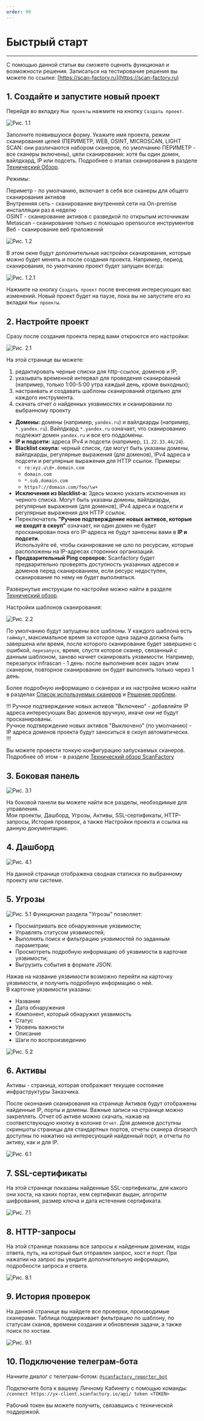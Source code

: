 ```yaml
---
order: 99
---
```

# Быстрый старт

---

С помощью данной статьи вы сможете оценить функционал и возможности решения.
Записаться на тестирование решения вы можете по ссылке: [https://scan-factory.ru](https://scan-factory.ru)

## 1. Создайте и запустите новый проект

Перейдя во вкладку `Мои проекты` нажмите на кнопку `Создать проект`.

![Рис. 1.1](./static/1-1.png)

Заполните появившуюся форму. Укажите имя проекта, режим сканирования целей (ПЕРИМЕТР, WEB, OSINT, MICROSCAN, LIGHT SCAN: они различаются набором сканеров, по умолчанию ПЕРИМЕТР - все сканеры включены), цели сканирования: хотя бы один домен, вайлдкард, IP или подсеть. Подробнее о этапах сканирования в разделе [Технический Обзор](./technical-overview.md).

Режимы:  

Периметр - по умолчанию, включает в себя все сканеры для общего сканирования активов  
Внутренняя сеть - сканирование внутренней сети на On-premise инсталляции раз в неделю  
OSINT - сканирование активов с разведкой по открытым источникам  
Metascan - сканирование только с помощью opensource инструментов  
Веб - сканирование веб приложений  

![Рис. 1.2](./static/1-2.png)

В этом окне будут дополнительные настройки сканирования, которые можно будет менять и после создания проекта. Например, период сканирования, по умолчанию проект будет запущен всегда:

![Рис. 1.2.1](./static/1-2-1.png)

Нажмите на кнопку `Создать проект` после внесения интересующих вас изменений. Новый проект будет на паузе, пока вы не запустите его из вкладки `Мои проекты`.

## 2. Настройте проект

Сразу после создания проекта перед вами откроются его настройки:

![Рис. 2.1](./static/2-1.png)

На этой странице вы можете:

1. редактировать черные списки для http-ссылок, доменов и IP;
2. указывать временной интервал для проведения сканирований (например, только 1:00-5:00 утра каждый день, кроме выходных);
3. настраивать и создавать шаблоны сканирований отдельно для каждого инструмента.
4. скачать отчет о найденных уязвимостях и сканировании по выбранному проекту

- **Домены:** домены (например, `yandex.ru`) и вайлдкарды (например, `*.yandex.ru`). Вайлдкард `*.yandex.ru` означает, что сканированию подлежит домен `yandex.ru` и все его поддомены.
- **IP и подсети:** адреса IPv4 и подсети (например, `11.22.33.44/24`).
- **Blacklist скоупа:** черный список, где могут быть указаны домены, вайлдкарды, регулярные выражения (для доменов), IPv4 адреса и подсети и регулярные выражения для HTTP ссылок.
Примеры:
  - `re:xyz.u\d+.domain.com`
  - `domain.com`
  - `*.sub.domain.com`
  - `https?://domain.com/foo/\w+`
- **Исключения из blacklist-a:** Здесь можно указать исключения из черного списка. Могут быть указаны домены, вайлдкарды, регулярные выражения (для доменов), IPv4 адреса и подсети и регулярные выражения для HTTP ссылок.
- Переключатель **"Ручное подтверждение новых активов, которые не входят в скоуп"** означает, ни один домен не будет просканирован пока его IP-адреса не будут занесены вами в **IP и подсети**.  
Используйте её, чтобы сканирование не шло по ресурсам, которые расположены на IP-адресах сторонних организаций.  
- **Предварительный Ping серверов:** Scanfactory будет предварительно проверять доступность указанных адресов и доменов перед сканированием, если ресурс недоступен, сканирование по нему не будет выполняться.

Развернутые инструкции по настройке можно найти в разделе [Технический обзор](./technical-overview.md).

Настройки шаблонов сканирования:

![Рис. 2.2](./static/2-2.png)

По умолчанию будут запущены все шаблоны. У каждого шаблона есть `таймаут`, максимальное время за которое одна задача должна быть завершена или время, после которого сканирование будет завершено с ошибкой, `перезапуск`, время, спустя которое сканер, связанный с данным шаблоном, заново начнет сканировать уязвимости. Например, перезапуск infrascan - 1 день: после выполнения всех задач этим сканером, повторное сканирование он будет выполнять только через 1 день.

Более подробную информацию о сканерах и их настройке можно найти в разделах [Список используемых сканеров](./scanners.md) и [Решение проблем](./problems.md).

!!!
Ручное подтверждение новых активов "Включено" - добавляйте IP адреса интересующих Вас доменов вручную, иначе они не будут просканированы.  
Ручное подтверждение новых активов "Выключено" (по умолчанию) - IP адреса доменов проекта будут заноситься в скоуп автоматически.  
!!!

Вы можете провести тонкую конфигурацию запускаемых сканеров. Подробнее об этом - в разделе [Технический обзор ScanFactory](/technical-overview.md)

## 3. Боковая панель

![Рис. 3.1](./static/3-1.png)

На боковой панели вы можете найти все разделы, необходимые для управления.  
Мои проекты, Дашборд, Угрозы, Активы, SSL-сертификаты, HTTP-запросы, История проверок, а также Настройки проекта и ссылка на данную документацию.  

## 4. Дашборд

![Рис. 4.1](./static/4-1.png)

На данной странице отображена сводная статиска по выбранному проекту или системе.

## 5. Угрозы

![Рис. 5.1](./static/5-1.png)
Функционал раздела "Угрозы" позволяет:

- Просматривать все обнаруженные уязвимости;  
- Управлять статусом уязвимостей;  
- Выполнять поиск и фильтрацию уязвимостей по заданным параметрам;  
- Просмотреть подробную информацию об уязвимости в карточке уязвимости;  
- Выгрузить события в формате JSON.

Нажав на название уязвимости возможно перейти на карточку уязвимости, и получить подробную информацию о ней.  
В карточке уязвимости указаны:

- Название  
- Дата обнаружения
- Компонент, который обнаружил уязвимость
- Статус
- Уровень важности
- Описание
- Шаги по воспроизведению

![Рис. 5.2](./static/5-2.png)

## 6. Активы

Активы - страница, которая отображает текущее состояние инфраструктуры Заказчика.

После окончания сканирования на странице Активов будут отображены найденные IP, порты и домены. Важные записи на странице можно закреплять. Отчет об активе можно скачать, нажав на соответствующую кнопку в колонке `Отчет`. Для доменов доступны скриншоты страницы для стандартных портов, отчеты сканера dirsearch доступны по нажатию на интересующий найденный порт, и отчеты по активу, как и для IP.

![Рис. 6.1](./static/6-1.png)

## 7. SSL-сертификаты

На этой странице показаны найденные SSL-сертификаты, для какого они хоста, на каких портах, кем сертификат выдан, алгоритм шифрования, размер ключа и дата истечения сертификата.

![Рис. 7.1](./static/7-1.png)

## 8. HTTP-запросы

На этой странице показаны все запросы к найденным доменам, коды ответа, путь, на который был отправлен запрос, хост и порт. При нажатии на запрос вы увидите дополнительную информацию, подробности запроса и ответа.

![Рис. 8.1](./static/8-1.png)

## 9. История проверок

На данной странице вы найдете все проверки, производимые сканерами. Таблица поддерживает фильтрацию по шаблону, по статусам сканов, времени создания и обновления задачи, а также поиск по хостам.

![Рис. 9.1](./static/9-1.png)

## 10. Подключение телеграм-бота

Начните диалог с телеграм-ботом: [`@scanfactory_reporter_bot`](https://t.me/scanfactory_reporter_bot)

Подключите бота к вашему Личному Кабинету с помощью команды:  
`/connect https://yx-client.scanfactory.io/api/ token <TOKEN>`

Рабочий токен вы можете получить, связавшись с технической поддержкой.  
